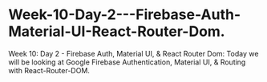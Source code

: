 # Week-10-Day-2---Firebase-Auth-Material-UI-React-Router-Dom.
Week 10: Day 2 - Firebase Auth, Material UI, &amp; React Router Dom: Today we will be looking at Google Firebase Authentication, Material UI, &amp; Routing with React-Router-DOM.
